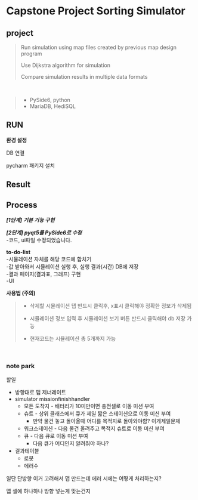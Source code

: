# Capstone Project Sorting Simulator

## project

> Run simulation using map files created by previous map design program
>
> Use Dijkstra algorithm for simulation
>
> Compare simulation results in multiple data formats
</br>

> + PySide6, python
> + MariaDB, HediSQL

## RUN
**환경 설정**

DB 연결

pycharm 패키지 설치

## Result

## Process
***[1단계] 기본 기능 구현***

***[2단계] pyqt5를 PySide6로 수정***
</br>
-코드, ui파일 수정되었습니다.

**to-do-list**
</br>
-시뮬레이션 자체를 해당 코드에 합치기 </br>
-값 받아와서 시뮬레이션 실행 후, 실행 결과(시간) DB에 저장 </br>
-결과 페이지(결과표, 그래프) 구현 </br>
-UI </br>

**사용법 (주의)**

> + 삭제할 시뮬레이션 탭 반드시 클릭후, x표시 클릭해야 정확한 정보가 삭제됨
>
> + 시뮬레이션 정보 입력 후 시뮬레이션 보기 버튼 반드시 클릭해야 db 저장 가능
>
> + 현재코드는 시뮬레이션 총 5개까지 가능
</br>

### note park

할일

- 방향대로 맵 제너레이트
- simulator missionfinishhandler
    - 모든 도착지 - 배터리가 10미만이면 충전셀로 이동 미션 부여
    - 슈트 - 상위 클래스에서 큐가 제일 짧은 스테이션으로 이동 미션 부여
        - 만약 물건 놓고 돌아올때 어디를 목적지로 돌아와야함? 이게제일문제
    - 워크스테이션 - 다음 물건 올려주고 목적지 슈트로 이동 미션 부여
    - 큐 - 다음 큐로 이동 미션 부여
        - 다음 큐가 어디인지 알려줘야 하나?
- 결과테이블
    - 로봇
    - 에러수

일단 단방향 이거 고려해서 맵 만드는데 에러 시에는 어떻게 처리하는지?

맵 셀에 하나하나 방향 넣는게 맞는건지